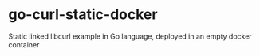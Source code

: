 # go-curl-static-docker
Static linked libcurl example in Go language, deployed in an empty docker container
